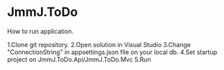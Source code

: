 # JmmJ.ToDo

How to run application.

  1.Clone git repository.
  2.Open solution in Visual Studio
  3.Change "ConnectionString" in appsettings.json file on your local db.
  4.Set startup project on JmmJ.ToDo.Api/JmmJ.ToDo.Mvc
  5.Run

